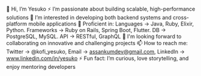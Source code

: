 👋 Hi, I’m Yesuko
⚡ I’m passionate about building scalable, high-performance solutions
👀 I’m interested in developing both backend systems and cross-platform mobile applications
🌱 Proficient in: Languages -> Java, Ruby, Elixir, Python. Frameworks -> Ruby on Rails, Spring Boot, Flutter. DB -> PostgreSQL, MySQL. API -> RESTful, GraphQL
💞️ I'm looking forward to collaborating on innovative and challenging projects
📫 How to reach me: Twitter -> @kofi_yesuko, Email -> assankumdev@gmail.com, LinkedIn -> www.linkedin.com/in/yesuko
⚡ Fun fact: I’m curious, love storytelling, and enjoy mentoring developers
